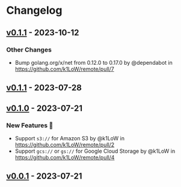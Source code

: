 # Changelog

## [v0.1.1](https://github.com/k1LoW/remote/compare/v0.1.0...v0.1.1) - 2023-10-12
### Other Changes
- Bump golang.org/x/net from 0.12.0 to 0.17.0 by @dependabot in https://github.com/k1LoW/remote/pull/7

## [v0.1.1](https://github.com/k1LoW/remote/compare/v0.1.0...v0.1.1) - 2023-07-28

## [v0.1.0](https://github.com/k1LoW/remote/compare/v0.0.1...v0.1.0) - 2023-07-21
### New Features 🎉
- Support `s3://` for Amazon S3 by @k1LoW in https://github.com/k1LoW/remote/pull/2
- Support `gcs://` or `gs://` for Google Cloud Storage by @k1LoW in https://github.com/k1LoW/remote/pull/4

## [v0.0.1](https://github.com/k1LoW/remote/commits/v0.0.1) - 2023-07-21

